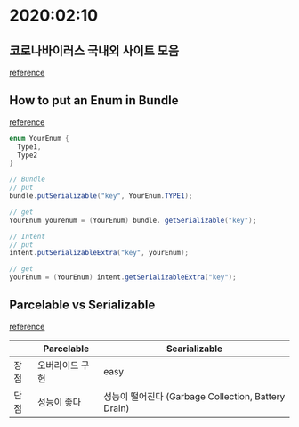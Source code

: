 # 2020:02:10

## 코로나바이러스 국내외 사이트 모음
[reference](https://github.com/NullFull/awesome-nCoV-korea?fbclid=IwAR0rYFOGuvu3hIAONDI1eS5jDClFBuBMoUC0qngEsME0CQgX8TiqwRQTN)

## How to put an Enum in Bundle
[reference](https://stackoverflow.com/questions/3293020/android-how-to-put-an-enum-in-a-bundle)

~~~java
enum YourEnum {
  Type1,
  Type2
}

// Bundle
// put
bundle.putSerializable("key", YourEnum.TYPE1);

// get 
YourEnum yourenum = (YourEnum) bundle. getSerializable("key"); 

// Intent
// put
intent.putSerializableExtra("key", yourEnum);

// get
yourEnum = (YourEnum) intent.getSerializableExtra("key");

~~~

## Parcelable vs Serializable
[reference](https://android.jlelse.eu/parcelable-vs-serializable-6a2556d51538)

|      | Parcelable      | Searializable                                       |
|------|-----------------|-----------------------------------------------------|
| 장점 | 오버라이드 구현 | easy                                                |
| 단점 | 성능이 좋다     | 성능이 떨어진다 (Garbage Collection, Battery Drain) |
